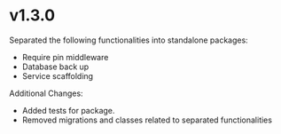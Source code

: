 # v1.3.0

Separated the following functionalities into standalone packages:

- Require pin middleware
- Database back up
- Service scaffolding

Additional Changes:

- Added tests for package.
- Removed migrations and classes related to separated functionalities
